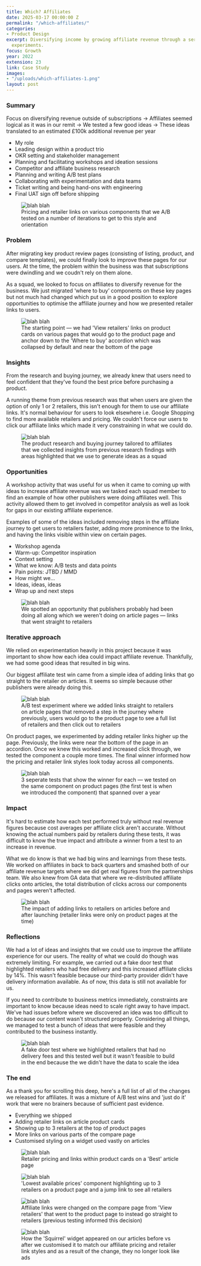 ```yaml
---
title: Which? Affiliates
date: 2025-03-17 00:00:00 Z
permalink: "/which-affiliates/"
categories:
- Product Design
excerpt: Diversifying income by growing affiliate revenue through a series of iterative
  experiments.
focus: Growth
year: 2022
extension: 23
link: Case Study
images:
- "/uploads/which-affiliates-1.png"
layout: post
---
```


### Summary

Focus on diversifying revenue outside of subscriptions → Affiliates seemed logical as it was in our remit → We tested a few good ideas → These ideas translated to an estimated £100k additional revenue per year

- My role
- Leading design within a product trio
- OKR setting and stakeholder management
- Planning and facilitating workshops and ideation sessions
- Competitor and affiliate business research
- Planning and writing A/B test plans
- Collaborating with experimentation and data teams
- Ticket writing and being hand-ons with engineering
- Final UAT sign off before shipping

<figure>
    <img src="/uploads/which-affiliates-2.png" alt="blah blah">
     <figcaption>Pricing and retailer links on various components that we A/B tested on a number of iterations to get to this style and orientation</figcaption>
</figure>

### Problem

After migrating key product review pages (consisting of listing, product, and compare templates), we could finally look to improve these pages for our users. At the time, the problem within the business was that subscriptions were dwindling and we coudn't rely on them alone.

As a squad, we looked to focus on affiliates to diversify revenue for the business. We just migrated ‘where to buy’ components on these key pages but not much had changed which put us in a good position to explore opportunities to optimise the affiliate journey and how we presented retailer links to users.

<figure>
    <img src="/uploads/which-affiliates-3.png" alt="blah blah">
     <figcaption>The starting point — we had 'View retailers' links on product cards on various pages that would go to the product page  and anchor down to the 'Where to buy' accordion which was collapsed by default and near the bottom of the page</figcaption>
</figure>

### Insights

From the research and buying journey, we already knew that users need to feel confident that they've found the best price before purchasing a product.

A running theme from previous research was that when users are given the option of only 1 or 2 retailers, this isn't enough for them to use our affiliate links. It's normal behaviour for users to look elsewhere i.e. Google Shopping to find more available retailers and pricing. We couldn't force our users to click our affiliate links which made it very constraining in what we could do.

<figure>
    <img src="/uploads/which-affiliates-4.png" alt="blah blah">
     <figcaption>The product research and buying journey tailored to affiliates  that we collected insights from previous research findings with areas highlighted that we use to generate ideas as a squad</figcaption>
</figure>

### Opportunities

A workshop activity that was useful for us when it came to coming up with ideas to increase affiliate revenue was we tasked each squad member to find an example of how other publishers were doing affiliates well. This activity allowed them to get involved in competitor analysis as well as look for gaps in our existing affiliate experience.

Examples of some of the ideas included removing steps in the affiliate journey to get users to retailers faster, adding more prominence to the links, and having the links visible within view on certain pages.

- Workshop agenda
- Warm-up: Competitor inspiration
- Context setting
- What we know: A/B tests and data points
- Pain points: JTBD / MMD
- How might we...
- Ideas, ideas, ideas
- Wrap up and next steps

<figure>
    <img src="/uploads/which-affiliates-6.png" alt="blah blah">
     <figcaption>We spotted an opportunity that publishers probably had been doing all along which we weren't doing on article pages — links that went straight to retailers</figcaption>
</figure>

### Iterative approach

We relied on experimentation heavily in this project because it was important to show how each idea could impact affiliate revenue. Thankfully, we had some good ideas that resulted in big wins.

Our biggest affiliate test win came from a simple idea of adding links that go straight to the retailer on articles. It seems so simple because other publishers were already doing this. 



<figure>
    <img src="/uploads/which-affiliates-5.png" alt="blah blah">
     <figcaption>A/B test experiment where we added links straight to retailers on article pages that removed a step in the journey where previously, users would go to the product page to see a full list of retailers and then click out to retailers
</figcaption>
</figure>

On product pages, we experimented by adding retailer links higher up the page. Previously, the links were near the bottom of the page in an accordion. Once we knew this worked and increased click through, we tested the component a couple more times. The final winner informed how the pricing and retailer link styles look today across all components.

<figure>
    <img src="/uploads/which-affiliates-8.png" alt="blah blah">
     <figcaption>3 seperate tests that show the winner for each — we tested on the same component on product pages (the first test is when we introduced the component) that spanned over a year</figcaption>
</figure>

### Impact

It's hard to estimate how each test performed truly without real revenue figures because cost averages per affiliate click aren't accurate. Without knowing the actual numbers paid by retailers during these tests, it was difficult to know the true impact and attribute a winner from a test to an increase in revenue.

What we do know is that we had big wins and learnings from these tests. We worked on affiliates in back to back quarters and smashed both of our affiliate revenue targets where we did get real figures from the partnerships team. We also knew from GA data that where we re-distributed affiliate clicks onto articles, the total distribution of clicks across our components and pages weren't affected.

<figure>
    <img src="/uploads/which-affiliates-7.png" alt="blah blah">
     <figcaption>The impact of adding links to retailers on articles before and after launching (retailer links were only on product pages at the time)</figcaption>
</figure>

### Reflections

We had a lot of ideas and insights that we could use to improve the affiliate experience for our users. The reality of what we could do though was extremely limiting. For example, we carried out a fake door test that highlighted retailers who had free delivery and this increased affiliate clicks by 14%. This wasn't feasible because our third-party provider didn't have delivery information available. As of now, this data is still not available for us.

If you need to contribute to business metrics immediately, constraints are important to know because ideas need to scale right away to have impact. We've had issues before where we discovered an idea was too difficult to do because our content wasn't structured properly. Considering all things, we managed to test a bunch of ideas that were feasible and they contributed to the business instantly.

<figure>
    <img src="/uploads/which-affiliates-9.png" alt="blah blah">
     <figcaption>A fake door test where we highlighted retailers that had no delivery fees and this tested well but it wasn't feasible to build in the end because the we didn't have the data to scale the idea</figcaption>
</figure>

### The end

As a thank you for scrolling this deep, here's a full list of all of the changes we released for affiliates. It was a mixture of A/B test wins and 'just do it' work that were no brainers because of sufficient past evidence.

- Everything we shipped
- Adding retailer links on article product cards 
- Showing up to 3 retailers at the top of product pages
- More links on various parts of the compare page
- Customised styling on a widget used vastly on articles

<figure>
    <img src="/uploads/which-affiliates-13.png" alt="blah blah">
     <figcaption>Retailer pricing and links within product cards on a 'Best' article page</figcaption>
</figure>

<figure>
    <img src="/uploads/which-affiliates-12.png" alt="blah blah">
     <figcaption>'Lowest available prices' component highlighting up to 3 retailers on a product page and a jump link to see all retailers</figcaption>
</figure>

<figure>
    <img src="/uploads/which-affiliates-11.png" alt="blah blah">
     <figcaption>Affiliate links were changed on the compare page from 'View retailers' that went to the product page to instead go straight to retailers (previous testing informed this decision)</figcaption>
</figure>

<figure>
    <img src="/uploads/which-affiliates-10.png" alt="blah blah">
     <figcaption>How the 'Squirrel' widget appeared on our articles before vs after we customised it to match our affiliate pricing and retailer link styles and as a result of the change, they no longer look like ads</figcaption>
</figure>

